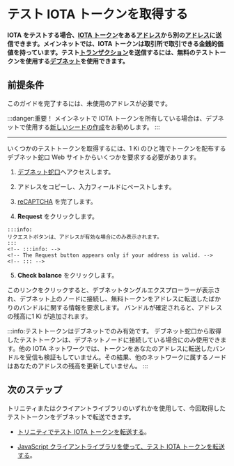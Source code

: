 # テスト IOTA トークンを取得する
<!-- # Get test IOTA tokens -->

**IOTA をテストする場合、[IOTA トークン](../clients/token.md)をある[アドレス](root://getting-started/0.1/clients/addresses.md)から別の[アドレス](root://getting-started/0.1/clients/addresses.md)に送信できます。メインネットでは、IOTA トークンは取引所で取引できる金銭的価値を持っています。テスト[トランザクション](../transactions/transactions.md)を送信するには、無料のテストトークンを使用する[デブネット](../network/iota-networks.md)を使用できます。**
<!-- **When testing IOTA, you may want to send [IOTA tokens](../clients/token.md) from one [address](root://getting-started/0.1/clients/addresses.md) to another. On the Mainnet, these tokens have a monetary value that can be traded on exchanges. To send test [transactions](../transactions/transactions.md), you can use the [Devnet](../network/iota-networks.md), which uses free test tokens.** -->

## 前提条件
<!-- ## Prerequisites -->

このガイドを完了するには、未使用のアドレスが必要です。
<!-- To complete this guide, you need an unspent address. -->

:::danger:重要！
メインネットで IOTA トークンを所有している場合は、デブネットで使用する[新しいシードの作成](../tutorials/create-a-seed.md)をお勧めします。
:::
<!-- :::danger:Important -->
<!-- If you own IOTA tokens on the Mainnet, we recommend [creating a new seed](../tutorials/create-a-seed.md) to use on the Devnet. -->
<!-- ::: -->

---

いくつかのテストトークンを取得するには、1 Ki のひと塊でトークンを配布するデブネット蛇口 Web サイトからいくつかを要求する必要があります。
<!-- To get some test tokens, you need to request some from the Devnet faucet website, which distributes tokens in batches of 1 Ki. -->

1. [デブネット蛇口](https://faucet.devnet.iota.org/)へアクセスします。
<!-- 1. Go to [the Devnet faucet](https://faucet.devnet.iota.org/) -->

2. アドレスをコピーし、入力フィールドにペーストします。
<!-- 2. Copy and paste your address into the input field -->

3. [reCAPTCHA](https://en.wikipedia.org/wiki/ReCAPTCHA) を完了します。
<!-- 3. Complete the [reCAPTCHA](https://en.wikipedia.org/wiki/ReCAPTCHA) -->

4. **Request** をクリックします。
  <!-- 4. Click **Request** -->

    :::info:
    リクエストボタンは、アドレスが有効な場合にのみ表示されます。
    :::
    <!-- :::info: -->
    <!-- The Request button appears only if your address is valid. -->
    <!-- ::: -->

5. **Check balance** をクリックします。
<!-- 5. Click **Check balance** -->

このリンクをクリックすると、デブネットタングルエクスプローラーが表示され、デブネット上のノードに接続し、無料トークンをアドレスに転送したばかりのバンドルに関する情報を要求します。 バンドルが確定されると、アドレスの残高に1 Ki が追加されます。
<!-- This link takes you to a Devnet Tangle explorer, which connects to nodes on the Devnet and requests information from them about the bundle that just transferred the free tokens to your address. When the bundle is confirmed, 1 Ki will be added to the balance of your address. -->

:::info:テストトークンはデブネットでのみ有効です。
デブネット蛇口から取得したテストトークンは、デブネットノードに接続している場合にのみ使用できます。他の IOTA ネットワークでは、トークンをあなたのアドレスに転送したバンドルを受信も検証もしていません。その結果、他のネットワークに属するノードはあなたのアドレスの残高を更新していません。
:::
<!-- :::info:These tokens are valid only on the Devnet -->
<!-- You can use these tokens only when you're connected to a Devnet node. Other IOTA networks have neither received nor validated the bundle that transferred the tokens to your address. As a result, they haven't updated the balance of your address. -->
<!-- ::: -->

## 次のステップ
<!-- ## Next steps -->

トリニティまたはクライアントライブラリのいずれかを使用して、今回取得したテストトークンをデブネットで転送できます。
<!-- You can transfer these tokens on the Devnet, using Trinity or one of the client libraries: -->

- [トリニティでテスト IOTA トークンを転送する](root://wallets/0.1/trinity/how-to-guides/send-a-transaction.md)。
<!-- - [Transfer your test tokens with Trinity](root://wallets/0.1/trinity/how-to-guides/send-a-transaction.md) -->

- [JavaScript クライアントライブラリを使って、テスト IOTA トークンを転送する](root://client-libraries/0.1/how-to-guides/js/transfer-iota-tokens.md)。
<!-- - [Transfer your test tokens with the JavaScript client library](root://client-libraries/0.1/how-to-guides/js/transfer-iota-tokens.md) -->
